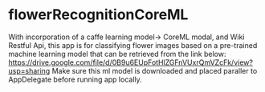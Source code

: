 # flowerRecognitionCoreML

With incorporation of a caffe learning model-> CoreML modal, and Wiki Restful Api, this app is for classifying flower images based on a pre-trained machine learning model that can be retrieved from the link below: https://drive.google.com/file/d/0B9u6EUpFotHlZGFnVUxrQmVZcFk/view?usp=sharing
Make sure this ml model is downloaded and placed paraller to AppDelegate before running app locally.

